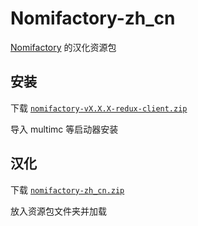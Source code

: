 # Nomifactory-zh_cn

[Nomifactory](https://github.com/Nomifactory/Nomifactory) 的汉化资源包

## 安装

下载  [`nomifactory-vX.X.X-redux-client.zip`](https://github.com/Nomifactory/Nomifactory/releases)

导入 multimc 等启动器安装

## 汉化

下载  [`nomifactory-zh_cn.zip`](https://github.com/xzsk2/Nomifactory-zh_cn/releases)

放入资源包文件夹并加载

